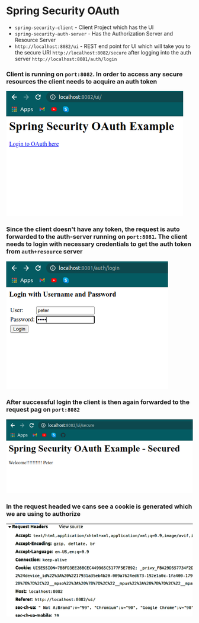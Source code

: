 # Spring Security OAuth

- `spring-security-client` - Client Project which has the UI 
- `spring-security-auth-server` - Has the Authorization Server and Resource Server
- `http://localhost:8082/ui` - REST end point for UI which will take you to the secure URI `http://localhost:8082/secure` after logging into the auth server `http://localhost:8081/auth/login`

### Client is running on ```port:8082```. In order to access any secure resources the client needs to acquire an auth token

![s1](images/s1.png)

### Since the client doesn't have any token, the request is auto forwarded to the auth-server running on ```port:8081```. The client needs to login with necessary credentials to get the auth token from ```auth+resource``` server

![s2](images/s2.png)

### After successful login the client is then again forwarded to the request pag on ```port:8082```

![s3](images/s3.png)

### In the request headed we cans see a cookie is generated which we are using to authorize

![s4](images/s4.png)